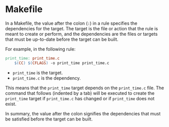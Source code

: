 # Makefile

In a Makefile, the value after the colon (`:`) in a rule specifies the dependencies for the target. The target is the file or action that the rule is meant to create or perform, and the dependencies are the files or targets that must be up-to-date before the target can be built.

For example, in the following rule:

```makefile
print_time: print_time.c
	$(CC) $(CFLAGS) -o print_time print_time.c
```

- `print_time` is the target.
- `print_time.c` is the dependency.

This means that the `print_time` target depends on the `print_time.c` file. The command that follows (indented by a tab) will be executed to create the `print_time` target if `print_time.c` has changed or if `print_time` does not exist.

In summary, the value after the colon signifies the dependencies that must be satisfied before the target can be built.
